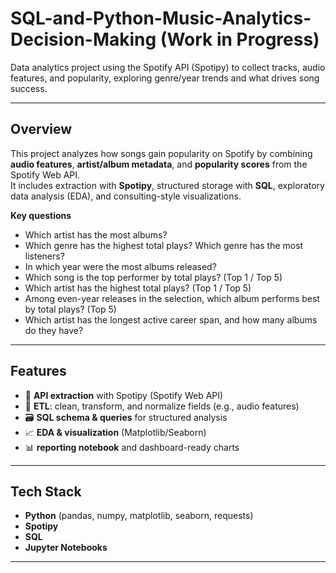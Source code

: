 # SQL-and-Python-Music-Analytics-Decision-Making (Work in Progress)

Data analytics project using the Spotify API (Spotipy) to collect tracks, audio features, and popularity, exploring genre/year trends and what drives song success.

---

## Overview

This project analyzes how songs gain popularity on Spotify by combining **audio features**, **artist/album metadata**, and **popularity scores** from the Spotify Web API.  
It includes extraction with **Spotipy**, structured storage with **SQL**, exploratory data analysis (EDA), and consulting-style visualizations.

**Key questions**
- Which artist has the most albums? 
- Which genre has the highest total plays? Which genre has the most listeners?
- In which year were the most albums released?
- Which song is the top performer by total plays? (Top 1 / Top 5)
- Which artist has the highest total plays? (Top 1 / Top 5)
- Among even-year releases in the selection, which album performs best by total plays? (Top 5)
- Which artist has the longest active career span, and how many albums do they have?
---

## Features

- 🔌 **API extraction** with Spotipy (Spotify Web API)
- 🧹 **ETL**: clean, transform, and normalize fields (e.g., audio features)
- 🗃️ **SQL schema & queries** for structured analysis
- 📈 **EDA & visualization** (Matplotlib/Seaborn)
- 📊 **reporting notebook** and dashboard-ready charts

---

## Tech Stack

- **Python** (pandas, numpy, matplotlib, seaborn, requests)
- **Spotipy** 
- **SQL** 
- **Jupyter Notebooks** 

---

